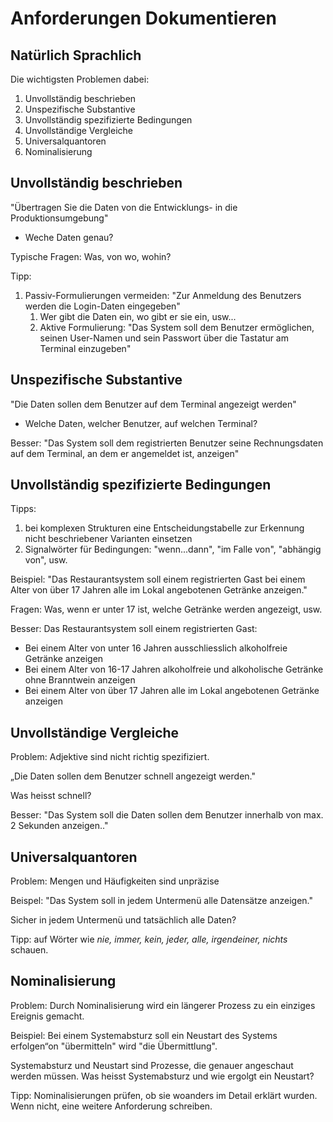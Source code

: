 # Anforderungen Dokumentieren

## Natürlich Sprachlich

Die wichtigsten Problemen dabei:

1. Unvollständig beschrieben
2. Unspezifische Substantive
3. Unvollständig spezifizierte Bedingungen
4. Unvollständige Vergleiche
5. Universalquantoren
6. Nominalisierung

## Unvollständig beschrieben

"Übertragen Sie die Daten von die Entwicklungs- in die Produktionsumgebung"

- Weche Daten genau?

Typische Fragen: Was, von wo, wohin?

Tipp:

1. Passiv-Formulierungen vermeiden: "Zur Anmeldung des Benutzers werden die Login-Daten eingegeben"
   1. Wer gibt die Daten ein, wo gibt er sie ein, usw...
   2. Aktive Formulierung: "Das System soll dem Benutzer ermöglichen, seinen User-Namen und sein Passwort über die Tastatur am Terminal einzugeben"

## Unspezifische Substantive

"Die Daten sollen dem Benutzer auf dem Terminal angezeigt werden"

- Welche Daten, welcher Benutzer, auf welchen Terminal?

Besser: "Das System soll dem registrierten Benutzer seine Rechnungsdaten auf dem Terminal, an dem er angemeldet ist, anzeigen"

## Unvollständig spezifizierte Bedingungen

Tipps:

1. bei komplexen Strukturen eine Entscheidungstabelle zur Erkennung nicht beschriebener Varianten einsetzen
2. Signalwörter für Bedingungen: "wenn...dann", "im Falle von", "abhängig von", usw.

Beispiel: "Das Restaurantsystem soll einem registrierten Gast bei einem Alter von über 17 Jahren alle im Lokal angebotenen Getränke anzeigen."

Fragen: Was, wenn er unter 17 ist, welche Getränke werden angezeigt, usw.

Besser:
Das Restaurantsystem soll einem registrierten Gast:

- Bei einem Alter von unter 16 Jahren ausschliesslich alkoholfreie Getränke anzeigen
- Bei einem Alter von 16-17 Jahren alkoholfreie und alkoholische Getränke ohne
Branntwein anzeigen
- Bei einem Alter von über 17 Jahren alle im Lokal angebotenen Getränke anzeigen

## Unvollständige Vergleiche

Problem: Adjektive sind nicht richtig spezifiziert.

„Die Daten sollen dem Benutzer schnell angezeigt werden."

Was heisst schnell?

Besser: "Das System soll die Daten sollen dem Benutzer innerhalb von max. 2 Sekunden anzeigen.."

## Universalquantoren

Problem: Mengen und Häufigkeiten sind unpräzise

Beispel: "Das System soll in jedem Untermenü alle Datensätze anzeigen."

Sicher in jedem Untermenü und tatsächlich alle Daten?

Tipp: auf Wörter wie *nie, immer, kein, jeder, alle, irgendeiner, nichts* schauen.

## Nominalisierung

Problem: Durch Nominalisierung wird ein längerer Prozess zu ein einziges Ereignis gemacht.

Beispiel: Bei einem Systemabsturz soll ein Neustart des
Systems erfolgen“on "übermitteln" wird "die Übermittlung".

Systemabsturz und Neustart sind Prozesse, die genauer angeschaut werden müssen. Was heisst Systemabsturz und wie ergolgt ein Neustart?

Tipp: Nominalisierungen prüfen, ob sie woanders im Detail erklärt wurden. Wenn nicht, eine weitere Anforderung schreiben.
